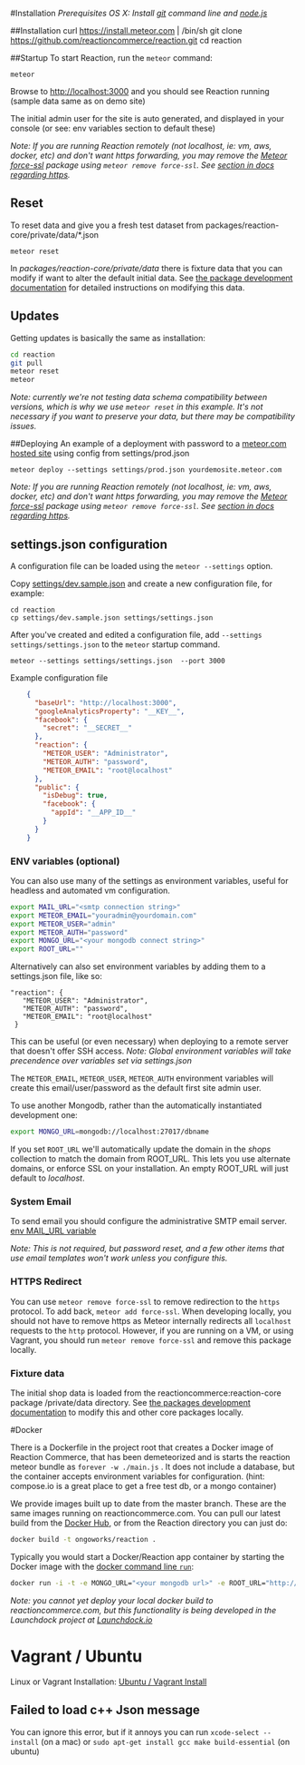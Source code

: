 #Installation
*Prerequisites
OS X: Install [git](https://github.com/blog/1510-installing-git-from-github-for-mac) command line and [node.js](http://nodejs.org/)*

##Installation
    curl https://install.meteor.com | /bin/sh
    git clone https://github.com/reactioncommerce/reaction.git
    cd reaction	


##Startup
To start Reaction, run the `meteor` command:

	meteor

Browse to [http://localhost:3000](http://localhost:3000) and you should see Reaction running (sample data same as on demo site)

The initial admin user for the site is auto generated, and displayed in your console (or see: env variables section to default these)

*Note: If you are running Reaction remotely (not localhost, ie: vm, aws, docker, etc) and don't want https forwarding, you may remove the [Meteor force-ssl](https://atmospherejs.com/meteor/force-ssl) package using `meteor remove force-ssl`. See [section in docs regarding https](https://github.com/reactioncommerce/reaction-core/blob/master/docs/installation.md#https).*

## Reset
To reset data and give you a fresh test dataset from packages/reaction-core/private/data/*.json

	meteor reset

In *packages/reaction-core/private/data* there is fixture data that you can modify if want to alter the default initial data. See [the package development documentation](https://github.com/reactioncommerce/reaction-core/blob/master/docs/packages.md) for detailed instructions on modifying this data.	

## Updates
Getting updates is basically the same as installation:

```bash
cd reaction
git pull
meteor reset
meteor
```

*Note: currently we're not testing data schema compatibility between versions, which is why we use `meteor reset` in this example. It's not necessary if you want to preserve your data, but there may be compatibility issues.*

##Deploying
An example of a deployment with password to a [meteor.com hosted site](http://docs.meteor.com/#deploying) using config from settings/prod.json

	meteor deploy --settings settings/prod.json yourdemosite.meteor.com

*Note: If you are running Reaction remotely (not localhost, ie: vm, aws, docker, etc) and don't want https forwarding, you may remove the [Meteor force-ssl](https://atmospherejs.com/meteor/force-ssl) package using `meteor remove force-ssl`. See [section in docs regarding https](https://github.com/reactioncommerce/reaction-core/blob/master/docs/installation.md#https).*


## settings.json configuration
A configuration file can be loaded using the `meteor --settings` option. 

Copy [settings/dev.sample.json](https://github.com/reactioncommerce/reaction/blob/master/settings/dev.sample.json) and create a new configuration file, for example:

	cd reaction
	cp settings/dev.sample.json settings/settings.json

After you've created and edited a configuration file, add `--settings settings/settings.json` to the `meteor` startup command. 

	meteor --settings settings/settings.json  --port 3000


Example configuration file

```json
	{
	  "baseUrl": "http://localhost:3000",
	  "googleAnalyticsProperty": "__KEY__",
	  "facebook": {
	    "secret": "__SECRET__"
	  },
	  "reaction": {
	    "METEOR_USER": "Administrator",
	    "METEOR_AUTH": "password",
	    "METEOR_EMAIL": "root@localhost"
	  },
	  "public": {
	    "isDebug": true,
	    "facebook": {
	      "appId": "__APP_ID__"
	    }
	  }
	}
```

### ENV variables (optional)

You can also use many of the settings as environment variables, useful for headless and automated vm configuration.

```bash
export MAIL_URL="<smtp connection string>"
export METEOR_EMAIL="youradmin@yourdomain.com" 
export METEOR_USER="admin"
export METEOR_AUTH="password"
export MONGO_URL="<your mongodb connect string>"
export ROOT_URL=""
```

Alternatively can also set environment variables by adding them to a settings.json file, like so:

```
"reaction": {
   "METEOR_USER": "Administrator",
   "METEOR_AUTH": "password",
   "METEOR_EMAIL": "root@localhost"
 }
```

This can be useful (or even necessary) when deploying to a remote server that doesn't offer SSH access. *Note: Global environment variables will take precendence over variables set via settings.json*

The `METEOR_EMAIL`, `METEOR_USER`, `METEOR_AUTH` environment variables will create this email/user/password as the default first site admin user.

To use another Mongodb, rather than the automatically instantiated development one:

```bash
export MONGO_URL=mongodb://localhost:27017/dbname
```

If you set ```ROOT_URL``` we'll automatically update the domain in the *shops* collection to match the domain from ROOT_URL. This lets you use alternate domains, or enforce SSL on your installation.  An empty ROOT_URL will just default to *localhost*.


### System Email
To send email you should configure the administrative SMTP email server. [env MAIL_URL variable](http://docs.meteor.com/#email_send)

*Note: This is not required, but password reset, and a few other items that use email templates won't work unless you configure this.*

### HTTPS Redirect
You can use `meteor remove force-ssl` to remove redirection to the `https` protocol.  To add back, `meteor add force-ssl`.  When developing locally, you should not have to remove https as Meteor internally redirects all `localhost` requests to the `http` protocol. However, if you are running on a VM, or using Vagrant, you should run `meteor remove force-ssl` and remove this package locally.

### Fixture data
The initial shop data is loaded from the reactioncommerce:reaction-core package /private/data directory. See [the packages development documentation](https://github.com/reactioncommerce/reaction-core/blob/master/docs/packages.md) to modify this and other core packages locally.



#Docker

There is a Dockerfile in the project root that creates a Docker image of Reaction Commerce, that has been demeteorized and is starts the reaction meteor bundle as `forever -w ./main.js` . It does not include a database, but the container accepts environment variables for configuration. (hint: compose.io is a great place to get a free test db, or a mongo container)

We provide images built up to date from the master branch. These are the same images running on reactioncommerce.com. You can pull our latest build from the [Docker Hub](https://registry.hub.docker.com/u/ongoworks/reaction/),  or from the Reaction directory you can just do:

```bash
docker build -t ongoworks/reaction .
```

Typically you would start a Docker/Reaction app container by starting the Docker image with the [docker command line `run`](https://docs.docker.com/reference/commandline/cli/#run):

```bash
docker run -i -t -e MONGO_URL="<your mongodb url>" -e ROOT_URL="http://localhost" -e PORT="8080" -p ::8080 -d ongoworks/reaction
```

*Note: you cannot yet deploy your local docker build to reactioncommerce.com, but this functionality is being developed in the Launchdock project at [Launchdock.io](http://launchdock.io/)* 


# Vagrant / Ubuntu

Linux or Vagrant Installation: [Ubuntu / Vagrant Install](https://github.com/reactioncommerce/reaction-core/blob/master/docs/vagrant.md)

## Failed to load c++ Json message

You can ignore this error, but if it annoys you can run
```xcode-select --install``` (on a mac) or ```sudo apt-get install gcc make build-essential``` (on ubuntu)
